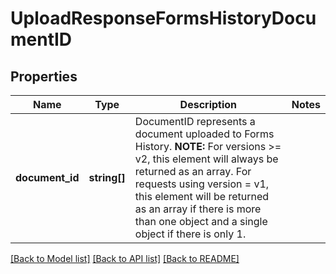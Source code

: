 # UploadResponseFormsHistoryDocumentID

## Properties
Name | Type | Description | Notes
------------ | ------------- | ------------- | -------------
**document_id** | **string[]** | DocumentID represents a document uploaded to Forms History.  **NOTE:** For versions &gt;&#x3D; v2, this element will always be returned as an array. For requests using version &#x3D; v1, this element will be returned as an array if there is more than one object and a single object if there is only 1. | 

[[Back to Model list]](../../README.md#documentation-for-models) [[Back to API list]](../../README.md#documentation-for-api-endpoints) [[Back to README]](../../README.md)

